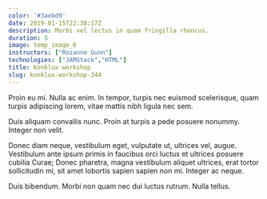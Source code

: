 ```yaml
---
color: '#3aebd9'
date: 2019-01-15T22:38:17Z
description: Morbi vel lectus in quam fringilla rhoncus.
duration: 5
image: temp_image_6
instructors: ["Rozanne Gunn"]
technologies: ["JAMStack","HTML"]
title: Konklux workshop
slug: konklux-workshop-344
---
```

Proin eu mi. Nulla ac enim. In tempor, turpis nec euismod scelerisque, quam turpis adipiscing lorem, vitae mattis nibh ligula nec sem.

Duis aliquam convallis nunc. Proin at turpis a pede posuere nonummy. Integer non velit.

Donec diam neque, vestibulum eget, vulputate ut, ultrices vel, augue. Vestibulum ante ipsum primis in faucibus orci luctus et ultrices posuere cubilia Curae; Donec pharetra, magna vestibulum aliquet ultrices, erat tortor sollicitudin mi, sit amet lobortis sapien sapien non mi. Integer ac neque.

Duis bibendum. Morbi non quam nec dui luctus rutrum. Nulla tellus.
